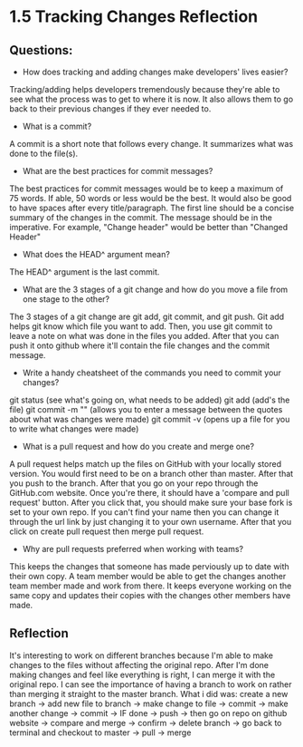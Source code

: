 # 1.5 Tracking Changes Reflection

## Questions:

- How does tracking and adding changes make developers' lives easier?

Tracking/adding helps developers tremendously because they're able to see what the process was to get to where it is now. It also allows them to go back to their previous changes if they ever needed to.

- What is a commit?

A commit is a short note that follows every change. It summarizes what was done to the file(s).

- What are the best practices for commit messages?

The best practices for commit messages would be to keep a maximum of 75 words. If able, 50 words or less would be the best. It would also be good to have spaces after every title/paragraph. The first line should be a concise summary of the changes in the commit. The message should be in the imperative. For example, "Change header" would be better than "Changed Header"

- What does the HEAD^ argument mean?

The HEAD^ argument is the last commit.

- What are the 3 stages of a git change and how do you move a file from one stage to the other?

The 3 stages of a git change are git add, git commit, and git push. Git add helps git know which file you want to add. Then, you use git commit to leave a note on what was done in the files you added. After that you can push it onto github where it'll contain the file changes and the commit message.

- Write a handy cheatsheet of the commands you need to commit your changes?

git status (see what's going on, what needs to be added)
git add (add's the file)
git commit -m "" (allows you to enter a message between the quotes about what was changes were made)
git commit -v (opens up a file for you to write what changes were made)

- What is a pull request and how do you create and merge one?

A pull request helps match up the files on GitHub with your locally stored version. You would first need to be on a branch other than master. After that you push to the branch. After that you go on your repo through the GitHub.com website. Once you're there, it should have a 'compare and pull request' button. After you click that, you should make sure your base fork is set to your own repo. If you can't find your name then you can change it through the url link by just changing it to your own username. After that you click on create pull request then merge pull request.

- Why are pull requests preferred when working with teams?

This keeps the changes that someone has made perviously up to date with their own copy. A team member would be able to get the changes another team member made and work from there. It keeps everyone working on the same copy and updates their copies with the changes other members have made.

## Reflection

It's interesting to work on different branches because I'm able to make changes to the files without affecting the original repo. After I'm done making changes and feel like everything is right, I can merge it with the original repo. I can see the importance of having a branch to work on rather than merging it straight to the master branch. What i did was:
 create a new branch -> add new file to branch -> make change to file -> commit -> make another change -> commit -> IF done -> push -> then go on repo on github website -> compare and merge -> confirm -> delete branch -> go back to terminal and checkout to master -> pull -> merge
